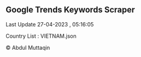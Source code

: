 

## Google Trends Keywords Scraper 
 
Last Update 27-04-2023 , 05:16:05

Country List :
VIETNAM.json



© Abdul Muttaqin 
